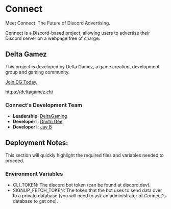 # Connect
Meet Connect. The Future of Discord Advertising. 

Connect is a Discord-based project, allowing users to advertise their Discord server on a webpage free of charge.

## Delta Gamez
This project is developed by Delta Gamez, a game creation, development group and gaming community. 

[Join DG Today.](https://discord.gg/sYpmUFQ)

https://deltagamez.ch/

### Connect's Development Team
- **Leadership**: [DeltaGaming](https://github.com/DeltaGamingCH)
- **Developer I**: [Dmitri Gee](https://github.com/DmitriGee)
- **Developer I**: [Jay B](https://github.com/kezza2k7)

## Deployment Notes:

This section will quickly highlight the required files and variables needed to proceed.

### Environment Variables
- CLI_TOKEN: The discord bot token (can be found at discord.dev).
- SIGNUP_FETCH_TOKEN: The token that the bot uses to send data over to a private database (you will need to ask an administrator of Connect's database to get one).
